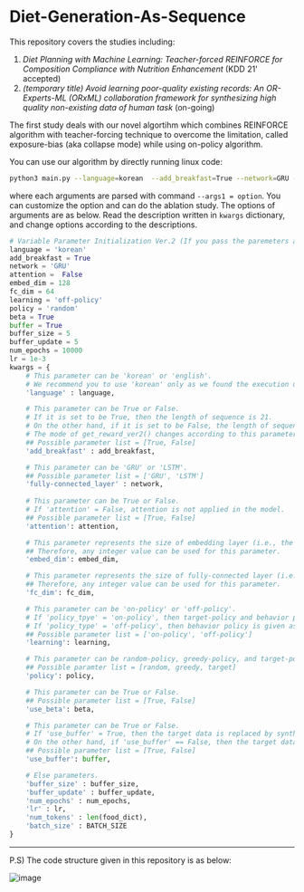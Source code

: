 # Diet-Generation-As-Sequence
This repository covers the studies including:
1. *Diet Planning with Machine Learning: Teacher-forced REINFORCE for Composition Compliance with Nutrition Enhancement* (KDD 21' accepted)
2. *(temporary title) Avoid learning poor-quality existing records: An OR-Experts-ML (ORxML) collaboration framework for synthesizing high quality non-existing data of human task* (on-going)

The first study deals with our novel algortihm which combines REINFORCE algorithm with teacher-forcing technique to overcome the limitation, called exposure-bias (aka collapse mode) while using on-policy algorithm.

You can use our algorithm by directly running linux code:

```bash
python3 main.py --language=korean  --add_breakfast=True --network=GRU --attention=False --embed_dim=128 --fc_dim=64 --learning=off-policy --policy=target --beta=True --buffer=True --buffer_size=30 --buffer_update=10 --num_epochs=20000 --lr=1e-3
```
where each arguments are parsed with command ```--args1 = option```. You can customize the option and can do the ablation study. The options of arguments are as below. Read the description written in ```kwargs``` dictionary, and change options according to the descriptions. 

```python
# Variable Parameter Initialization Ver.2 (If you pass the paremeters at Jupyter interactive level.)
language = 'korean'
add_breakfast = True
network = 'GRU' 
attention =  False 
embed_dim = 128
fc_dim = 64
learning = 'off-policy'
policy = 'random'
beta = True
buffer = True
buffer_size = 5
buffer_update = 5
num_epochs = 10000
lr = 1e-3
kwargs = {
    # This parameter can be 'korean' or 'english'.
    # We recommend you to use 'korean' only as we found the execution unstable when to use 'english'.
    'language' : language,

    # This parameter can be True or False.
    # If it is set to be True, then the length of sequence is 21.
    # On the other hand, if it is set to be False, the length of sequence is 16.
    # The mode of get_reward_ver2() changes according to this parameter as well.
    ## Possible parameter list = [True, False]
    'add_breakfast' : add_breakfast,

    # This parameter can be 'GRU' or 'LSTM'.
    ## Possible parameter list = ['GRU', 'LSTM']
    'fully-connected_layer' : network, 
    
    # This parameter can be True or False. 
    # If 'attention' = False, attention is not applied in the model.
    ## Possible parameter list = [True, False]
    'attention': attention, 

    # This parameter represents the size of embedding layer (i.e., the number of neurons in the embedding layer).
    ## Therefore, any integer value can be used for this parameter.
    'embed_dim': embed_dim,

    # This parameter represents the size of fully-connected layer (i.e., the number of neurons in the fully-connected layer).
    ## Therefore, any integer value can be used for this parameter.
    'fc_dim': fc_dim,

    # This parameter can be 'on-policy' or 'off-policy'. 
    # If 'policy_tpye' = 'on-policy', then target-policy and behavior policy is same (i.e., REINFORCE algorithm is run), which means actions are sampled according to target-policy distribution.
    # If 'policy_type' = 'off-policy', then behavior policy is given as the stream of real data, which means actions are sampled according to data distribution.
    ## Possible parameter list = ['on-policy', 'off-policy']
    'learning': learning,

    # This parameter can be random-policy, greedy-policy, and target-policy.
    ## Possible paramter list = [random, greedy, target]
    'policy': policy,

    # This parameter can be True or False.
    ## Possible parameter list = [True, False]
    'use_beta': beta,

    # This parameter can be True or False. 
    # If 'use_buffer' = True, then the target data is replaced by synthetic data in stochastic way.
    # On the other hand, if 'use_buffer' == False, then the target data is fixed in constant.
    ## Possible parameter list = [True, False]
    'use_buffer': buffer,

    # Else parameters.
    'buffer_size' : buffer_size,
    'buffer_update' : buffer_update,
    'num_epochs' : num_epochs,
    'lr' : lr, 
    'num_tokens' : len(food_dict),
    'batch_size' : BATCH_SIZE
}
```


---
P.S) The code structure given in this repository is as below:

![image](https://user-images.githubusercontent.com/61273017/121123076-8db69900-c85d-11eb-9b45-11424b3e14b8.png)